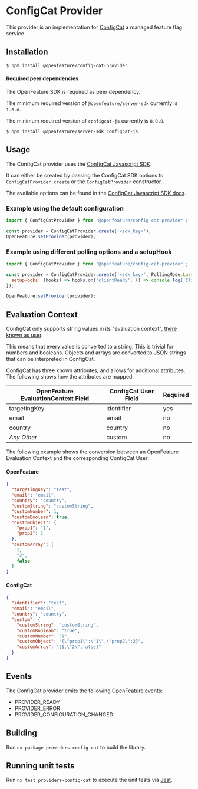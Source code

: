 # ConfigCat Provider

This provider is an implementation for [ConfigCat](https://configcat.com) a managed feature flag service.

## Installation

```
$ npm install @openfeature/config-cat-provider
```

#### Required peer dependencies

The OpenFeature SDK is required as peer dependency.

The minimum required version of `@openfeature/server-sdk` currently is `1.6.0`.

The minimum required version of `configcat-js` currently is `8.0.0`.

```
$ npm install @openfeature/server-sdk configcat-js
```

## Usage

The ConfigCat provider uses the [ConfigCat Javascript SDK](https://configcat.com/docs/sdk-reference/js/).

It can either be created by passing the ConfigCat SDK options to ```ConfigCatProvider.create``` or
the ```ConfigCatProvider``` constructor.

The available options can be found in the [ConfigCat Javascript SDK docs](https://configcat.com/docs/sdk-reference/js/).

### Example using the default configuration

```javascript
import { ConfigCatProvider } from '@openfeature/config-cat-provider';

const provider = ConfigCatProvider.create('<sdk_key>');
OpenFeature.setProvider(provider);
```

### Example using different polling options and a setupHook

```javascript
import { ConfigCatProvider } from '@openfeature/config-cat-provider';

const provider = ConfigCatProvider.create('<sdk_key>', PollingMode.LazyLoad, {
  setupHooks: (hooks) => hooks.on('clientReady', () => console.log('Client is ready!')),
});

OpenFeature.setProvider(provider);
```

## Evaluation Context

ConfigCat only supports string values in its "evaluation
context", [there known as user](https://configcat.com/docs/advanced/user-object/).

This means that every value is converted to a string. This is trivial for numbers and booleans. Objects and arrays are
converted to JSON strings that can be interpreted in ConfigCat.

ConfigCat has three known attributes, and allows for additional attributes.
The following shows how the attributes are mapped:

| OpenFeature EvaluationContext Field | ConfigCat User Field | Required |
|-------------------------------------|----------------------|----------|
| targetingKey                        | identifier           | yes      |
| email                               | email                | no       |
| country                             | country              | no       |
| _Any Other_                         | custom               | no       |

The following example shows the conversion between an OpenFeature Evaluation Context and the corresponding ConfigCat
User:

#### OpenFeature

```json
{
  "targetingKey": "test",
  "email": "email",
  "country": "country",
  "customString": "customString",
  "customNumber": 1,
  "customBoolean": true,
  "customObject": {
    "prop1": "1",
    "prop2": 2
  },
  "customArray": [
    1,
    "2",
    false
  ]
}
```

#### ConfigCat

```json
{
  "identifier": "test",
  "email": "email",
  "country": "country",
  "custom": {
    "customString": "customString",
    "customBoolean": "true",
    "customNumber": "1",
    "customObject": "{\"prop1\":\"1\",\"prop2\":2}",
    "customArray": "[1,\"2\",false]"
  }
}
```

## Events

The ConfigCat provider emits the
following [OpenFeature events](https://openfeature.dev/specification/types#provider-events):

- PROVIDER_READY
- PROVIDER_ERROR
- PROVIDER_CONFIGURATION_CHANGED

## Building

Run `nx package providers-config-cat` to build the library.

## Running unit tests

Run `nx test providers-config-cat` to execute the unit tests via [Jest](https://jestjs.io).
